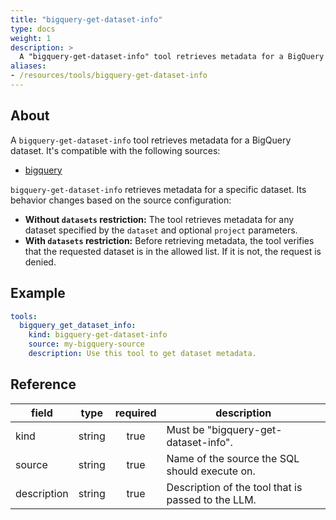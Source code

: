 ```yaml
---
title: "bigquery-get-dataset-info"
type: docs
weight: 1
description: >
  A "bigquery-get-dataset-info" tool retrieves metadata for a BigQuery dataset.
aliases:
- /resources/tools/bigquery-get-dataset-info
---
```


## About

A `bigquery-get-dataset-info` tool retrieves metadata for a BigQuery dataset.
It's compatible with the following sources:

- [bigquery](../../sources/bigquery.md)

`bigquery-get-dataset-info` retrieves metadata for a specific dataset. Its
behavior changes based on the source configuration:

- **Without `datasets` restriction:** The tool retrieves metadata for any dataset
  specified by the `dataset` and optional `project` parameters.
- **With `datasets` restriction:** Before retrieving metadata, the tool verifies
  that the requested dataset is in the allowed list. If it is not, the request
  is denied.

## Example

```yaml
tools:
  bigquery_get_dataset_info:
    kind: bigquery-get-dataset-info
    source: my-bigquery-source
    description: Use this tool to get dataset metadata.
```

## Reference

| **field**   |                  **type**                  | **required** | **description**                                                                                  |
|-------------|:------------------------------------------:|:------------:|--------------------------------------------------------------------------------------------------|
| kind        |                   string                   |     true     | Must be "bigquery-get-dataset-info".                                                             |
| source      |                   string                   |     true     | Name of the source the SQL should execute on.                                                    |
| description |                   string                   |     true     | Description of the tool that is passed to the LLM.                                               |
